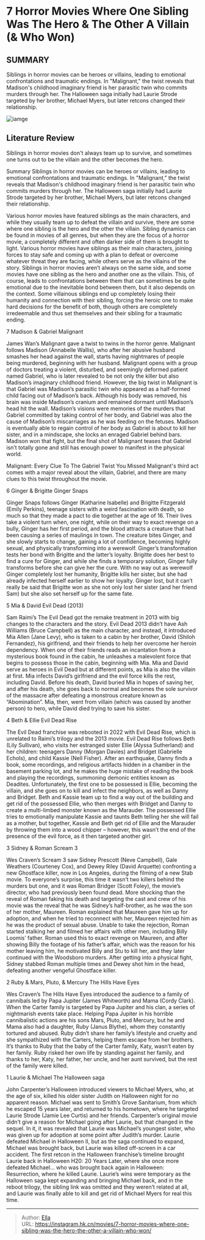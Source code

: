 # 7 Horror Movies Where One Sibling Was The Hero &amp; The Other A Villain (&amp; Who Won)


## SUMMARY 


 Siblings in horror movies can be heroes or villains, leading to emotional confrontations and traumatic endings. 
 In &#34;Malignant,&#34; the twist reveals that Madison&#39;s childhood imaginary friend is her parasitic twin who commits murders through her. 
 The Halloween saga initially had Laurie Strode targeted by her brother, Michael Myers, but later retcons changed their relationship. 

![iamge](https://static1.srcdn.com/wordpress/wp-content/uploads/2024/01/annabelle-wallis-in-malignant-emily-perkins-and-katharine-isabelle-in-ginger-snaps.jpg)

## Literature Review

Siblings in horror movies don&#39;t always team up to survive, and sometimes one turns out to be the villain and the other becomes the hero.




Summary
 Siblings in horror movies can be heroes or villains, leading to emotional confrontations and traumatic endings. 
 In &#34;Malignant,&#34; the twist reveals that Madison&#39;s childhood imaginary friend is her parasitic twin who commits murders through her. 
 The Halloween saga initially had Laurie Strode targeted by her brother, Michael Myers, but later retcons changed their relationship. 


Various horror movies have featured siblings as the main characters, and while they usually team up to defeat the villain and survive, there are some where one sibling is the hero and the other the villain. Sibling dynamics can be found in movies of all genres, but when they are the focus of a horror movie, a completely different and often darker side of them is brought to light. Various horror movies have siblings as their main characters, joining forces to stay safe and coming up with a plan to defeat or overcome whatever threat they are facing, while others serve as the villains of the story.
Siblings in horror movies aren’t always on the same side, and some movies have one sibling as the hero and another one as the villain. This, of course, leads to confrontations between them that can sometimes be quite emotional due to the inevitable bond between them, but it also depends on the context. Some villainous siblings end up completely losing their humanity and connection with their sibling, forcing the heroic one to make hard decisions for the benefit of both, though others are completely irredeemable and thus set themselves and their sibling for a traumatic ending.









 








 7  Madison &amp; Gabriel 
Malignant
        

James Wan’s Malignant gave a twist to twins in the horror genre. Malignant follows Madison (Annabelle Wallis), who after her abusive husband smashes her head against the wall, starts having nightmares of people being murdered, beginning with her husband. Malignant opens with a group of doctors treating a violent, disturbed, and seemingly deformed patient named Gabriel, who is later revealed to be not only the killer but also Madison’s imaginary childhood friend. However, the big twist in Malignant is that Gabriel was Madison’s parasitic twin who appeared as a half-formed child facing out of Madison’s back. Although his body was removed, his brain was inside Madison’s cranium and remained dormant until Madison’s head hit the wall.
Madison’s visions were memories of the murders that Gabriel committed by taking control of her body, and Gabriel was also the cause of Madison’s miscarriages as he was feeding on the fetuses. Madison is eventually able to regain control of her body as Gabriel is about to kill her sister, and in a mindscape, she locks an enraged Gabriel behind bars. Madison won that fight, but the final shot of Malignant teases that Gabriel isn’t totally gone and still has enough power to manifest in the physical world.
            
 
 Malignant: Every Clue To The Gabriel Twist You Missed 
Malignant&#39;s third act comes with a major reveal about the villain, Gabriel, and there are many clues to this twist throughout the movie.








 6  Ginger &amp; Brigitte 
Ginger Snaps
        

Ginger Snaps follows Ginger (Katharine Isabelle) and Brigitte Fitzgerald (Emily Perkins), teenage sisters with a weird fascination with death, so much so that they made a pact to die together at the age of 16. Their lives take a violent turn when, one night, while on their way to exact revenge on a bully, Ginger has her first period, and the blood attracts a creature that had been causing a series of maulings in town. The creature bites Ginger, and she slowly starts to change, gaining a lot of confidence, becoming highly sexual, and physically transforming into a werewolf.
Ginger’s transformation tests her bond with Brigitte and the latter’s loyalty. Brigitte does her best to find a cure for Ginger, and while she finds a temporary solution, Ginger fully transforms before she can give her the cure. With no way out as werewolf Ginger completely lost her humanity, Brigitte kills her sister, but she had already infected herself earlier to show her loyalty. Ginger lost, but it can’t really be said that Brigitte won as she not only lost her sister (and her friend Sam) but she also set herself up for the same fate.





 5  Mia &amp; David 
Evil Dead (2013)
        

Sam Raimi’s The Evil Dead got the remake treatment in 2013 with big changes to the characters and the story. Evil Dead 2013 didn’t have Ash Williams (Bruce Campbell) as the main character, and instead, it introduced Mia Allen (Jane Levy), who is taken to a cabin by her brother, David (Shiloh Fernandez), his girlfriend, and their friends to help her overcome her heroin dependency. When one of their friends reads an incantation from a mysterious book found in the cabin, he unleashes a malevolent force that begins to possess those in the cabin, beginning with Mia.
Mia and David serve as heroes in Evil Dead but at different points, as Mia is also the villain at first. Mia infects David’s girlfriend and the evil force kills the rest, including David. Before his death, David buried Mia in hopes of saving her, and after his death, she goes back to normal and becomes the sole survivor of the massacre after defeating a monstrous creature known as “Abomination”. Mia, then, went from villain (which was caused by another person) to hero, while David died trying to save his sister.





 4  Beth &amp; Ellie 
Evil Dead Rise


 







The Evil Dead franchise was rebooted in 2022 with Evil Dead Rise, which is unrelated to Raimi’s trilogy and the 2013 movie. Evil Dead Rise follows Beth (Lily Sullivan), who visits her estranged sister Ellie (Alyssa Sutherland) and her children: teenagers Danny (Morgan Davies) and Bridget (Gabrielle Echols), and child Kassie (Nell Fisher). After an earthquake, Danny finds a book, some recordings, and religious artifacts hidden in a chamber in the basement parking lot, and he makes the huge mistake of reading the book and playing the recordings, summoning demonic entities known as Deadites. Unfortunately, the first one to be possessed is Ellie, becoming the villain, and she goes on to kill and infect the neighbors, as well as Danny and Bridget.
Beth and Kassie team up to find a way out of the building and get rid of the possessed Ellie, who then merges with Bridget and Danny to create a multi-limbed monster known as the Marauder. The possessed Ellie tries to emotionally manipulate Kassie and taunts Beth telling her she will fail as a mother, but together, Kassie and Beth get rid of Ellie and the Marauder by throwing them into a wood chipper – however, this wasn’t the end of the presence of the evil force, as it then targeted another girl.





 3  Sidney &amp; Roman 
Scream 3


 







Wes Craven’s Scream 3 saw Sidney Prescott (Neve Campbell), Gale Weathers (Courteney Cox), and Dewey Riley (David Arquette) confronting a new Ghostface killer, now in Los Angeles, during the filming of a new Stab movie. To everyone’s surprise, this time it wasn’t two killers behind the murders but one, and it was Roman Bridger (Scott Foley), the movie’s director, who had previously been found dead. More shocking than the reveal of Roman faking his death and targeting the cast and crew of his movie was the reveal that he was Sidney’s half-brother, as he was the son of her mother, Maureen.
Roman explained that Maureen gave him up for adoption, and when he tried to reconnect with her, Maureen rejected him as he was the product of sexual abuse. Unable to take the rejection, Roman started stalking her and filmed her affairs with other men, including Billy Loomis’ father. Roman used this to exact revenge on Maureen, and after showing Billy the footage of his father’s affair, which was the reason for his mother leaving him, he motivated Billy and Stu to kill her, and they later continued with the Woodsboro murders. After getting into a physical fight, Sidney stabbed Roman multiple times and Dewey shot him in the head, defeating another vengeful Ghostface killer.





 2  Ruby &amp; Mars, Pluto, &amp; Mercury 
The Hills Have Eyes
        

Wes Craven’s The Hills Have Eyes introduced the audience to a family of cannibals led by Papa Jupiter (James Whitworth) and Mama (Cordy Clark). When the Carter family is targeted by Papa Jupiter and his clan, a series of nightmarish events take place. Helping Papa Jupiter in his horrible cannibalistic actions are his sons Mars, Pluto, and Mercury, but he and Mama also had a daughter, Ruby (Janus Blythe), whom they constantly tortured and abused.
Ruby didn’t share her family’s lifestyle and cruelty and she sympathized with the Carters, helping them escape from her brothers. It’s thanks to Ruby that the baby of the Carter family, Katy, wasn’t eaten by her family. Ruby risked her own life by standing against her family, and thanks to her, Katy, her father, her uncle, and her aunt survived, but the rest of the family were killed.





 1  Laurie &amp; Michael 
The Halloween saga


 







John Carpenter’s Halloween introduced viewers to Michael Myers, who, at the age of six, killed his older sister Judith on Halloween night for no apparent reason. Michael was sent to Smith’s Grove Sanitarium, from which he escaped 15 years later, and returned to his hometown, where he targeted Laurie Strode (Jamie Lee Curtis) and her friends. Carpenter’s original movie didn’t give a reason for Michael going after Laurie, but that changed in the sequel. In it, it was revealed that Laurie was Michael’s youngest sister, who was given up for adoption at some point after Judith’s murder. Laurie defeated Michael in Halloween II, but as the saga continued to expand, Michael was brought back, but Laurie was killed off-screen in a car accident.
The first retcon in the Halloween franchise’s timeline brought Laurie back in Halloween H20: 20 Years Later, where she once more defeated Michael… who was brought back again in Halloween: Resurrection, where he killed Laurie. Laurie’s wins were temporary as the Halloween saga kept expanding and bringing Michael back, and in the reboot trilogy, the sibling link was omitted and they weren’t related at all, and Laurie was finally able to kill and get rid of Michael Myers for real this time.

---

> Author: [Ella](https://instagram.hk.cn/)  
> URL: https://instagram.hk.cn/movies/7-horror-movies-where-one-sibling-was-the-hero-the-other-a-villain-who-won/  

